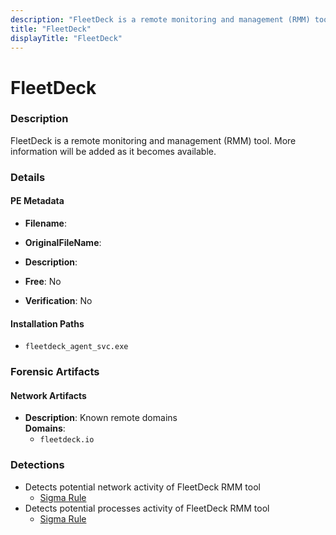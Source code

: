 ```yaml
---
description: "FleetDeck is a remote monitoring and management (RMM) tool. More information will be added as it becomes available."
title: "FleetDeck"
displayTitle: "FleetDeck"
---
```




# FleetDeck


### Description

FleetDeck is a remote monitoring and management (RMM) tool. More information will be added as it becomes available.




### Details


#### PE Metadata
- **Filename**: 
- **OriginalFileName**: 
- **Description**: 


- **Free**: No

- **Verification**: No




#### Installation Paths
- `fleetdeck_agent_svc.exe`

### Forensic Artifacts




#### Network Artifacts
- **Description**: Known remote domains
<br/>**Domains**:
    - `fleetdeck.io`


### Detections
- Detects potential network activity of FleetDeck RMM tool
  - [Sigma Rule](https://github.com/magicsword-io/LOLRMM/blob/main/detections/sigma/fleetdeck_network_sigma.yml)
- Detects potential processes activity of FleetDeck RMM tool
  - [Sigma Rule](https://github.com/magicsword-io/LOLRMM/blob/main/detections/sigma/fleetdeck_processes_sigma.yml)



